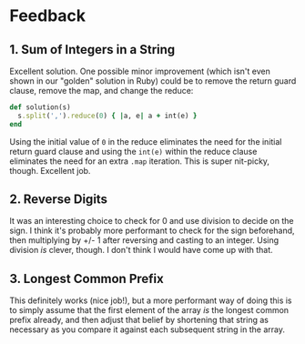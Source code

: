 # Feedback

## 1. Sum of Integers in a String

Excellent solution. One possible minor improvement (which isn't even shown in
our "golden" solution in Ruby) could be to remove the return guard clause,
remove the map, and change the reduce:

```ruby
def solution(s)
  s.split(',').reduce(0) { |a, e| a + int(e) }
end
```

Using the initial value of `0` in the reduce eliminates the need for the
initial return guard clause and using the `int(e)` within the reduce clause
eliminates the need for an extra `.map` iteration. This is super nit-picky,
though. Excellent job.

## 2. Reverse Digits

It was an interesting choice to check for 0 and use division to decide on the
sign. I think it's probably more performant to check for the sign beforehand,
then multiplying by +/- 1 after reversing and casting to an integer. Using
division _is_ clever, though. I don't think I would have come up with that.

## 3. Longest Common Prefix

This definitely works (nice job!), but a more performant way of doing this is
to simply assume that the first element of the array _is_ the longest common
prefix already, and then adjust that belief by shortening that string as
necessary as you compare it against each subsequent string in the array.
